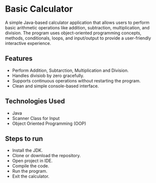 # Basic Calculator
A simple Java-based calculator application that allows users to perform basic arithmetic operations like addition, subtraction, multiplication, and division. The program uses object-oriented programming concepts, methods, conditionals, loops, and input/output to provide a user-friendly interactive experience.

## Features
- Perform Addition, Subtarction, Multiplication and Division.
- Handles divisiob by zero gracefully.
- Supports continuous operations without restarting the program.
- Clean and simple console-based interface.

## Technologies Used
- Java
- Scanner Class for Input
- Object Oriented Programming (OOP)

## Steps to run
- Install the JDK.
- Clone or download the repository.
- Open project in IDE.
- Compile the code.
- Run the program.
- Exit the calculator.
